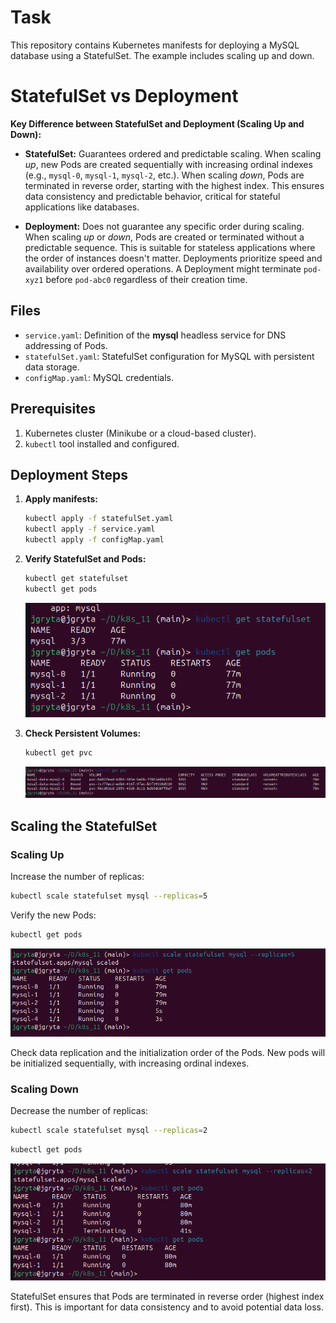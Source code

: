 
# Task

This repository contains Kubernetes manifests for deploying a MySQL database using a StatefulSet. The example includes scaling up and down.

# StatefulSet vs Deployment

**Key Difference between StatefulSet and Deployment (Scaling Up and Down):**

* **StatefulSet:** Guarantees ordered and predictable scaling.  When scaling *up*, new Pods are created sequentially with increasing ordinal indexes (e.g., `mysql-0`, `mysql-1`, `mysql-2`, etc.).  When scaling *down*, Pods are terminated in reverse order, starting with the highest index.  This ensures data consistency and predictable behavior, critical for stateful applications like databases.

* **Deployment:**  Does not guarantee any specific order during scaling. When scaling *up* or *down*, Pods are created or terminated without a predictable sequence.  This is suitable for stateless applications where the order of instances doesn't matter.  Deployments prioritize speed and availability over ordered operations.  A Deployment might terminate `pod-xyz1` before `pod-abc0` regardless of their creation time.

## Files

- `service.yaml`: Definition of the **mysql** headless service for DNS addressing of Pods.
- `statefulSet.yaml`: StatefulSet configuration for MySQL with persistent data storage.
- `configMap.yaml`: MySQL credentials.

## Prerequisites

1. Kubernetes cluster (Minikube or a cloud-based cluster).
2. `kubectl` tool installed and configured.

## Deployment Steps

1. **Apply manifests:**

   ```bash
   kubectl apply -f statefulSet.yaml
   kubectl apply -f service.yaml
   kubectl apply -f configMap.yaml
   ```

2. **Verify StatefulSet and Pods:**

   ```bash
   kubectl get statefulset
   kubectl get pods
   ```

   ![alt text](image-2.png)

3. **Check Persistent Volumes:**

   ```bash
   kubectl get pvc
   ```

   ![alt text](image-1.png)

## Scaling the StatefulSet

### Scaling Up

Increase the number of replicas:

```bash
kubectl scale statefulset mysql --replicas=5
```

Verify the new Pods:

```bash
kubectl get pods
```

![alt text](image-3.png)

Check data replication and the initialization order of the Pods.  New pods will be initialized sequentially, with increasing ordinal indexes.

### Scaling Down

Decrease the number of replicas:

```bash
kubectl scale statefulset mysql --replicas=2
```

```bash
kubectl get pods
```

![alt text](image-4.png)

StatefulSet ensures that Pods are terminated in reverse order (highest index first).  This is important for data consistency and to avoid potential data loss.

